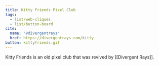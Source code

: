 ```yaml
---
title: Kitty Friends Pixel Club
tags:
  - list/web-cliques
  - list/button-board
cite:
  name: '@divergentrays'
  href: https://divergentrays.com/kitty
button: kittyfriends.gif
---
```


Kitty Friends is an old pixel club that was revived by [[Divergent Rays]].

